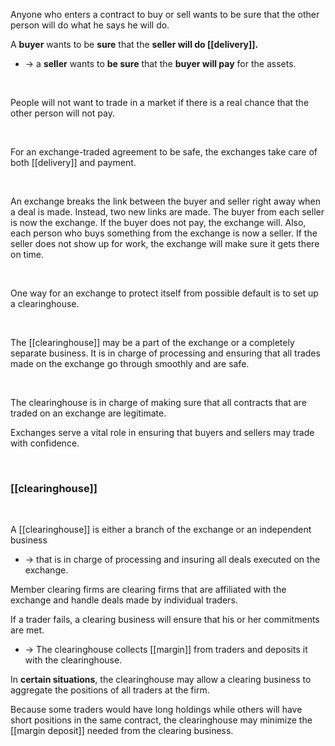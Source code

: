 Anyone who enters a contract to buy or sell wants to be sure that the other person will do what he says he will do.  

A **buyer** wants to be **sure** that the **seller will do [[delivery]].**  
* -> a **seller** wants to **be sure** that the **buyer will pay** for the assets.

<br>

People will not want to trade in a market if there is a real chance that the other person will not pay.

<br>

For an exchange-traded agreement to be safe, the exchanges take care of both [[delivery]] and payment.

<br>

An exchange breaks the link between the buyer and seller right away when a deal is made. Instead, two new links are made. The buyer from each seller is now the exchange. If the buyer does not pay, the exchange will. Also, each person who buys something from the exchange is now a seller. If the seller does not show up for work, the exchange will make sure it gets there on time.

<br>

One way for an exchange to protect itself from possible default is to set up a clearinghouse.

<br>

The [[clearinghouse]] may be a part of the exchange or a completely separate business. It is in charge of processing and ensuring that all trades made on the exchange go through smoothly and are safe.

<br>

The clearinghouse is in charge of making sure that all contracts that are traded on an exchange are legitimate.


Exchanges serve a vital role in ensuring that buyers and sellers may trade with confidence.

<br>

### [[clearinghouse]]

<br>

A [[clearinghouse]] is either a branch of the exchange or an independent business
* -> that is in charge of processing and insuring all deals executed on the exchange.

Member clearing firms are clearing firms that are affiliated with the exchange and handle deals made by individual traders.  


If a trader fails, a clearing business will ensure that his or her commitments are met.
* -> The clearinghouse collects [[margin]] from traders and deposits it with the clearinghouse.


In **certain situations**, the clearinghouse may allow a clearing business to aggregate the positions of all traders at the firm.

Because some traders would have long holdings while others will have short positions in the same contract, the clearinghouse may minimize the [[margin deposit]] needed from the clearing business.